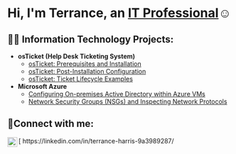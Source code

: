 <h1>Hi, I'm Terrance, an <a href="https://linkedin.com/in/terrance-harris-9a3989287/">IT Professional</a>☺</h1>

<h2>👨‍💻 Information Technology Projects:</h2>

- <b>osTicket (Help Desk Ticketing System)</b>
  - [osTicket: Prerequisites and Installation](https://github.com/terranceharris1//osticket-prereqs)
  - [osTicket: Post-Installation Configuration](https://github.com/terranceharris1/post-install-config)
  - [osTicket: Ticket Lifecycle Examples](https://github.com/terranceharris1/ticket-lifecycle)
- <b>Microsoft Azure</b>
  - [Configuring On-premises Active Directory within Azure VMs](https://github.com/joshmadakorcc/configure-ad)
  - [Network Security Groups (NSGs) and Inspecting Network Protocols](https://github.com/joshmadakorcc/azure-network-protocols)

<h2>🤳Connect with me:</h2>
[<img align="left" alt="Terrance | LinkedIn" width="22px" src="https://cdn.jsdelivr.net/npm/simple-icons@v3/icons/linkedin.svg" /> https://linkedin.com/in/terrance-harris-9a3989287/
